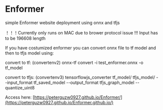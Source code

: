# Enformer
simple Enformer website deployment using onnx and tfjs

！！！Currently only runs on MAC due to brower protocol issue !!!
Input has to be 196608 length

If you have costumized enformer you can convert onnx file to tf model and then to tfjs model using:

convert to tf: (convertenv2) onnx-tf convert -i test_enformer.onnx -o tf_model

convert to tfjs: (convertenv3) tensorflowjs_converter tf_model/ tfjs_model/ --input_format tf_saved_model --output_format tfjs_graph_model --quantize_uint8


Access here: [https://peterguzw0927.github.io/Enformer/](https://peterguzw0927.github.io/Enformer.github.io/)
